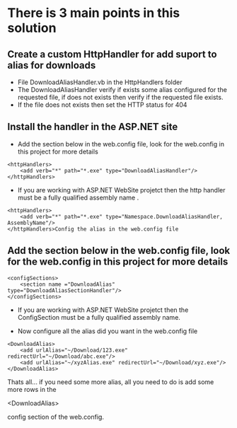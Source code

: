# There is 3 main points in this solution #
## Create a custom HttpHandler for add suport to alias for downloads ##
  * File DownloadAliasHandler.vb in the HttpHandlers folder
  * The DownloadAliasHandler verify if exists some alias configured for the requested file, if does not exists then verify if the requested file exists.
  * If the file does not exists then set the HTTP status for 404
## Install the handler in the ASP.NET site ##
  * Add the section below in the web.config file, look for the web.config in this project for more details

```
<httpHandlers>
    <add verb="*" path="*.exe" type="DownloadAliasHandler"/>
</httpHandlers>
```

  * If you are working with ASP.NET WebSite projetct then the http handler must be a fully qualified assembly name .

```
<httpHandlers>
    <add verb="*" path="*.exe" type="Namespace.DownloadAliasHandler, AssemblyName"/>
</httpHandlers>Config the alias in the web.config file
```

## Add the section below in the web.config file, look for the web.config in this project for more details ##

```
<configSections>
    <section name ="DownloadAlias" type="DownloadAliasSectionHandler"/>
</configSections>
```

  * If you are working with ASP.NET WebSite projetct then the ConfigSection must be a fully qualified assembly name.

  * Now configure all the alias did you want in the web.config file

```
<DownloadAlias>
    <add urlAlias="~/Download/123.exe" redirectUrl="~/Download/abc.exe"/>
    <add urlAlias="~/xyzAlias.exe" redirectUrl="~/Download/xyz.exe"/>
</DownloadAlias>
```

Thats all... if you need some more alias, all you need to do is add some more rows in the 

&lt;DownloadAlias&gt;

 config section of the web.config.